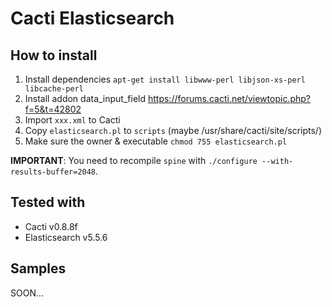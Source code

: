 Cacti Elasticsearch
===================


How to install
--------------

 1. Install dependencies `apt-get install libwww-perl libjson-xs-perl libcache-perl`
 2. Install addon data_input_field https://forums.cacti.net/viewtopic.php?f=5&t=42802
 3. Import `xxx.xml` to Cacti
 4. Copy `elasticsearch.pl` to `scripts` (maybe /usr/share/cacti/site/scripts/)
 5. Make sure the owner & executable `chmod 755 elasticsearch.pl`

**IMPORTANT**: You need to recompile `spine` with `./configure --with-results-buffer=2048`.


Tested with
----------

- Cacti v0.8.8f
- Elasticsearch v5.5.6 

Samples
-------

SOON...
